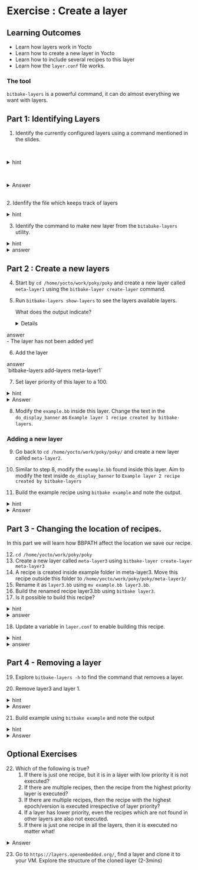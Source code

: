  # Exercise : Create a layer

## Learning Outcomes

* Learn how layers work in Yocto 
* Learn how to create a new layer in Yocto 
* Learn how to include several recipes to this layer
* Learn how the `layer.conf` file works.
### The tool
`bitbake-layers` is a powerful command, it can do almost everything we want with layers.

## Part 1: Identifying Layers

1. Identify the currently configured layers using a command mentioned in the slides.

    <details>
    <summary>hint</summary>
    `Which utility does this?`
    </details>

    <details>
    <summary>Answer</summary>
    - `bitbake-layers show-layers`
    </details>

    
      
2. Idenfify the file which keeps track of layers
    <details>
    <summary>hint</summary>
    `bblayers.conf`
    </details>

3. Identify the command to make new layer from the `bitabake-layers` utility.
<details>
<summary>hint</summary>
The help documentation gives us an hint
</details>

<details>
<summary>answer</summary>
	`bitbake-layers create-layer` is used to create a new layer
</details>


## Part 2 : Create a new layers

4. Start by `cd /home/yocto/work/poky/poky` and create a new layer called `meta-layer1` using the `bitbake-layer create-layer` command.

5. Run `bitbake-layers show-layers` to see the layers available layers. 
    
    What does the output indicate? 
   
   <details>
<summary>answer</summary>
	- The layer has not been added yet! 
</details>

6. Add the layer

<summary>answer</summary>
	`bitbake-layers add-layers meta-layer1`
</details>
    
7. Set layer priority of this layer to a 100.

<details>
<summary>hint</summary>
Check `layer.conf` inside the conf folder
</details>

<details>
<summary>Answer</summary>
- In `layer.conf` make this change `BBFILE_PRIORITY_meta-layer1 = "100"`
</details>

8. Modify the `example.bb` inside this layer. Change the text in the `do_display_banner` as  `Example layer 1 recipe created by bitbake-layers`.

### Adding a new layer

9.  Go back to `cd /home/yocto/work/poky/poky/` and create a new layer called `meta-layer2`.

10. Similar to step 8, modify the `example.bb` found inside this layer. Aim to modify the text inside `do_display_banner` to  `Example layer 2 recipe created by bitbake-layers` 

11. Build the example recipe using `bitbake example` and note the output.


<details>
<summary>hint</summary>
How does priority affect a layer?
</details>

<details>
<summary>Answer</summary>
- The layer with highest prio is executed, so our recipe in layer1 with priority 100 is executed instead of the newly created layer.
</details>


##  Part 3 - Changing the location of recipes.

In this part we will learn how BBPATH affect the location we save our recipe.

12. `cd /home/yocto/work/poky/poky`
13. Create a new layer called `meta-layer3` using `bitbake-layer create-layer meta-layer3`
14. A recipe is created inside example folder in meta-layer3. Move this recipe outside this folder to `/home/yocto/work/poky/poky/meta-layer3/`
15. Rename it as `layer3.bb` using `mv example.bb layer3.bb`.
16. Build the  renamed recipe layer3.bb using `bitbake layer3`. 
17. Is it possible to build this recipe?
<details>
<summary>hint</summary>
Is it in our path?
</details>

<details>
<summary>answer</summary>
	It is not possible to find this recipe as it it outside the file path.
</details>
  
18.  Update a variable in `layer.conf` to enable building this recipe.
<details>
<summary>hint</summary>
BBFILES should be changed
</details>

<details>
<summary>answer</summary>
	 Remove the one extra /* in the `BBFILES` variable this would make it possible to search the recipe in our folder.
	 
	`BBFILES += "${LAYERDIR}/recipes-*/*.bb \
            ${LAYERDIR}/recipes-*/*.bbappend"`

</details>

## Part 4 - Removing a layer
19. Explore `bitbake-layers -h` to find the command that removes a layer.

20.  Remove layer3 and layer 1. 
<details>
<summary>hint</summary>
its also a bitbake-layers command
</details>
   <details>
	<summary>Answer</summary>
	`bitbake-layers remove-layer meta-layer1`
	`bitbake-layers remove-layer meta-layer3`
</details>

21. Build example using `bitbake example` and note the output
<details>
<summary>hint</summary>
Where can i find example.bb?
</details>
   <details>
	<summary>Answer</summary>
	Example.bb is only found in layer2 so it is executed!
</details>

## Optional Exercises


22. Which of the following is true?
    1. If there is just one recipe, but it is in a layer with low priority it is not executed?
    2. If there are multiple recipes, then the recipe from the highest priority layer is executed?
    3. If there are multiple recipes, then the recipe with the highest epoch/version is executed irrespective of layer priority?
    4. If a layer has lower priority, even the recipes which are not found in other layers are also not executed.
    5. If there is just one recipe in all the layers, then it is executed no matter what!

</details>
   <details>
	<summary>Answer</summary>
	2, 3 and 5
</details>


23. Go to `https://layers.openembedded.org/`, find a layer and clone it to your VM.
Explore the structure of the cloned layer (2-3mins)

